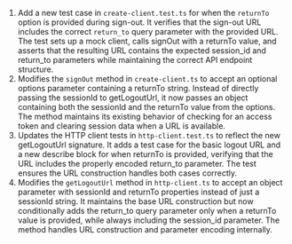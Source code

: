 1. Add a new test case in `create-client.test.ts` for when the `returnTo` option is provided during sign-out. It verifies that the sign-out URL includes the correct `return_to` query parameter with the provided URL. The test sets up a mock client, calls signOut with a returnTo value, and asserts that the resulting URL contains the expected session_id and return_to parameters while maintaining the correct API endpoint structure.
2. Modifies the `signOut` method in `create-client.ts` to accept an optional options parameter containing a returnTo string. Instead of directly passing the sessionId to getLogoutUrl, it now passes an object containing both the sessionId and the returnTo value from the options. The method maintains its existing behavior of checking for an access token and clearing session data when a URL is available.
3. Updates the HTTP client tests in `http-client.test.ts` to reflect the new getLogoutUrl signature. It adds a test case for the basic logout URL and a new describe block for when returnTo is provided, verifying that the URL includes the properly encoded return_to parameter. The test ensures the URL construction handles both cases correctly.
4. Modifies the `getLogoutUrl` method in `http-client.ts` to accept an object parameter with sessionId and returnTo properties instead of just a sessionId string. It maintains the base URL construction but now conditionally adds the return_to query parameter only when a returnTo value is provided, while always including the session_id parameter. The method handles URL construction and parameter encoding internally.
